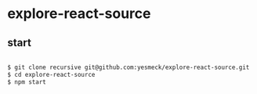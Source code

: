 # explore-react-source

## start

```bash

$ git clone recursive git@github.com:yesmeck/explore-react-source.git
$ cd explore-react-source
$ npm start
```
